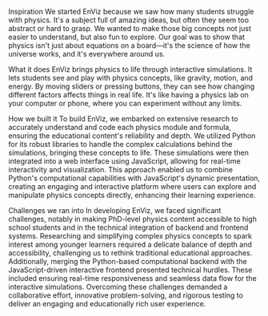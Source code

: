 Inspiration
We started EnViz because we saw how many students struggle with physics. It's a subject full of amazing ideas, but often they seem too abstract or hard to grasp. We wanted to make those big concepts not just easier to understand, but also fun to explore. Our goal was to show that physics isn't just about equations on a board—it's the science of how the universe works, and it's everywhere around us.

What it does
EnViz brings physics to life through interactive simulations. It lets students see and play with physics concepts, like gravity, motion, and energy. By moving sliders or pressing buttons, they can see how changing different factors affects things in real life. It's like having a physics lab on your computer or phone, where you can experiment without any limits.

How we built it
To build EnViz, we embarked on extensive research to accurately understand and code each physics module and formula, ensuring the educational content's reliability and depth. We utilized Python for its robust libraries to handle the complex calculations behind the simulations, bringing these concepts to life. These simulations were then integrated into a web interface using JavaScript, allowing for real-time interactivity and visualization. This approach enabled us to combine Python's computational capabilities with JavaScript's dynamic presentation, creating an engaging and interactive platform where users can explore and manipulate physics concepts directly, enhancing their learning experience.

Challenges we ran into
In developing EnViz, we faced significant challenges, notably in making PhD-level physics content accessible to high school students and in the technical integration of backend and frontend systems. Researching and simplifying complex physics concepts to spark interest among younger learners required a delicate balance of depth and accessibility, challenging us to rethink traditional educational approaches. Additionally, merging the Python-based computational backend with the JavaScript-driven interactive frontend presented technical hurdles. These included ensuring real-time responsiveness and seamless data flow for the interactive simulations. Overcoming these challenges demanded a collaborative effort, innovative problem-solving, and rigorous testing to deliver an engaging and educationally rich user experience.
 
 
